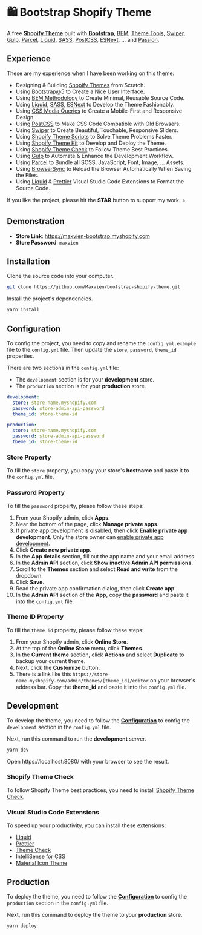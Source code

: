 # 🛍 Bootstrap Shopify Theme

A free [**Shopify Theme**](https://github.com/maxvien/bootstrap-shopify-theme) built with [**Bootstrap**](https://getbootstrap.com/), [BEM](http://getbem.com/), [Theme Tools](https://shopify.dev/tools/themes), [Swiper](https://swiperjs.com/), [Gulp](https://gulpjs.com/), [Parcel](https://parceljs.org/), [Liquid](https://shopify.github.io/liquid/), [SASS](https://sass-lang.com/), [PostCSS](https://postcss.org/), [ESNext](https://en.wikipedia.org/wiki/ECMAScript#ES.Next), ... and [Passion](https://www.urbandictionary.com/define.php?term=Passion).

## Experience

These are my experience when I have been working on this theme:

- Designing & Building [Shopify Themes](https://github.com/maxvien/bootstrap-shopify-theme) from Scratch.
- Using [Bootstrap@5](https://getbootstrap.com/) to Create a Nice User Interface.
- Using [BEM Methodology](http://getbem.com/) to Create Minimal, Reusable Source Code.
- Using [Liquid](https://shopify.github.io/liquid/), [SASS](https://sass-lang.com/), [ESNext](https://en.wikipedia.org/wiki/ECMAScript#ES.Next) to Develop the Theme Fashionably.
- Using [CSS Media Queries](https://www.w3schools.com/css/css_rwd_mediaqueries.asp) to Create a Mobile-First and Responsive Design.
- Using [PostCSS](https://postcss.org/) to Make CSS Code Compatible with Old Browsers.
- Using [Swiper](https://swiperjs.com/) to Create Beautiful, Touchable, Responsive Sliders.
- Using [Shopify Theme Scripts](https://github.com/Shopify/theme-scripts) to Solve Theme Problems Faster.
- Using [Shopify Theme Kit](https://github.com/Shopify/themekit) to Develop and Deploy the Theme.
- Using [Shopify Theme Check](https://github.com/Shopify/theme-check) to Follow Theme Best Practices.
- Using [Gulp](https://gulpjs.com/) to Automate & Enhance the Development Workflow.
- Using [Parcel](https://parceljs.org/) to Bundle all SCSS, JavaScript, Font, Image, ... Assets.
- Using [BrowserSync](https://github.com/Browsersync/browser-sync) to Reload the Browser Automatically When Saving the Files.
- Using [Liquid](https://marketplace.visualstudio.com/items?itemName=sissel.shopify-liquid) & [Prettier](https://marketplace.visualstudio.com/items?itemName=esbenp.prettier-vscode) Visual Studio Code Extensions to Format the Source Code.

If you like the project, please hit the **STAR** button to support my work. ⭐️

## Demonstration

- **Store Link**: https://maxvien-bootstrap.myshopify.com
- **Store Password**: `maxvien`

## Installation

Clone the source code into your computer.

```bash
git clone https://github.com/Maxvien/bootstrap-shopify-theme.git
```

Install the project's dependencies.

```bash
yarn install
```

## Configuration

To config the project, you need to copy and rename the `config.yml.example` file to the `config.yml` file. Then update the `store`, `password`, `theme_id` properties.

There are two sections in the `config.yml` file:

- The `development` section is for your **development** store.
- The `production` section is for your **production** store.

```yml
development:
  store: store-name.myshopify.com
  password: store-admin-api-password
  theme_id: store-theme-id

production:
  store: store-name.myshopify.com
  password: store-admin-api-password
  theme_id: store-theme-id
```

### Store Property

To fill the `store` property, you copy your store's **hostname** and paste it to the `config.yml` file.

### Password Property

To fill the `password` property, please follow these steps:

1. From your Shopify admin, click **Apps**.
2. Near the bottom of the page, click **Manage private apps**.
3. If private app development is disabled, then click **Enable private app development**. Only the store owner can [enable private app development](https://help.shopify.com/en/manual/apps/private-apps?#enable-private-app-development-from-the-shopify-admin).
4. Click **Create new private app**.
5. In the **App details** section, fill out the app name and your email address.
6. In the **Admin API** section, click **Show inactive Admin API permissions**.
7. Scroll to the **Themes** section and select **Read and write** from the dropdown.
8. Click **Save**.
9. Read the private app confirmation dialog, then click **Create app**.
10. In the **Admin API** section of the **App**, copy the **password** and paste it into the `config.yml` file.

### Theme ID Property

To fill the `theme_id` property, please follow these steps:

1. From your Shopify admin, click **Online Store**.
2. At the top of the **Online Store** menu, click **Themes**.
3. In the **Current theme** section, click **Actions** and select **Duplicate** to backup your current theme.
4. Next, click the **Customize** button.
5. There is a link like this `https://store-name.myshopify.com/admin/themes/[theme_id]/editor` on your browser's address bar. Copy the **theme_id** and paste it into the `config.yml` file.

## Development

To develop the theme, you need to follow the [**Configuration**](#configuration) to config the `development` section in the `config.yml` file.

Next, run this command to run the **development** server.

```bash
yarn dev
```

Open https://localhost:8080/ with your browser to see the result.

### Shopify Theme Check

To follow Shopify Theme best practices, you need to install [Shopify Theme Check](https://github.com/Shopify/theme-check#installation).

### Visual Studio Code Extensions

To speed up your productivity, you can install these extensions:

- [Liquid](https://marketplace.visualstudio.com/items?itemName=sissel.shopify-liquid)
- [Prettier](https://marketplace.visualstudio.com/items?itemName=esbenp.prettier-vscode)
- [Theme Check](https://marketplace.visualstudio.com/items?itemName=Shopify.theme-check-vscode)
- [IntelliSense for CSS](https://marketplace.visualstudio.com/items?itemName=Zignd.html-css-class-completion)
- [Material Icon Theme](https://marketplace.visualstudio.com/items?itemName=PKief.material-icon-theme)

## Production

To deploy the theme, you need to follow the [**Configuration**](#configuration) to config the `production` section in the `config.yml` file.

Next, run this command to deploy the theme to your **production** store.

```bash
yarn deploy
```
